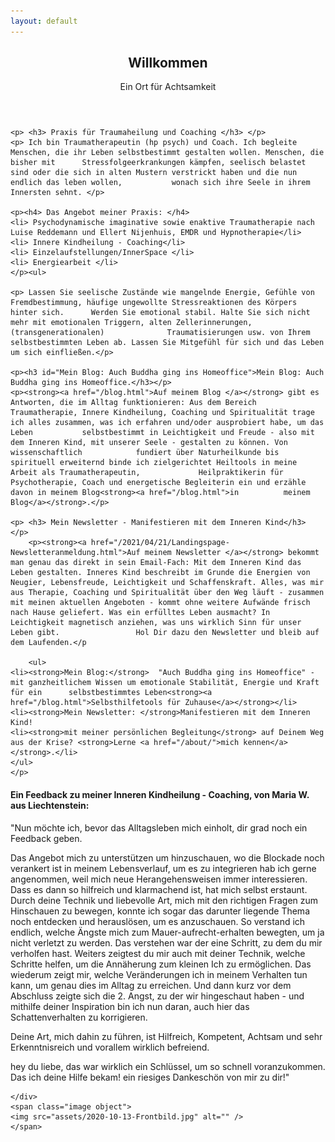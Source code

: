 ```yaml
---
layout: default
---
```


  <section id="banner">
	<div class="content">
	<header>
	<h1>Willkommen</h1>
	<p>Ein Ort für Achtsamkeit</p>
	</header>
	<p>

	<p> <h3> Praxis für Traumaheilung und Coaching </h3> </p>
	<p> Ich bin Traumatherapeutin (hp psych) und Coach. Ich begleite Menschen, die ihr Leben selbstbestimmt gestalten wollen. Menschen, die bisher mit 		Stressfolgeerkrankungen kämpfen, seelisch belastet sind oder die sich in alten Mustern verstrickt haben und die nun endlich das leben wollen, 			wonach sich ihre Seele in ihrem Innersten sehnt. </p>
	
	<p><h4> Das Angebot meiner Praxis: </h4>
	<li> Psychodynamische imaginative sowie enaktive Traumatherapie nach Luise Reddemann und Ellert Nijenhuis, EMDR und Hypnotherapie</li>
	<li> Innere Kindheilung - Coaching</li>
	<li> Einzelaufstellungen/InnerSpace </li>
	<li> Energiearbeit </li>
	</p><ul>
	
	<p> Lassen Sie seelische Zustände wie mangelnde Energie, Gefühle von Fremdbestimmung, häufige ungewollte Stressreaktionen des Körpers hinter sich. 		Werden Sie emotional stabil. Halte Sie sich nicht mehr mit emotionalen Triggern, alten Zellerinnerungen, (transgenerationalen) 				Traumatisierungen usw. von Ihrem selbstbestimmten Leben ab. Lassen Sie Mitgefühl für sich und das Leben um sich einfließen.</p>
	
	<p><h3 id="Mein Blog: Auch Buddha ging ins Homeoffice">Mein Blog: Auch Buddha ging ins Homeoffice.</h3></p>
	<p><strong><a href="/blog.html">Auf meinem Blog </a></strong> gibt es Antworten, die im Alltag funktionieren: Aus dem Bereich 		Traumatherapie, Innere Kindheilung, Coaching und Spiritualität trage ich alles zusammen, was ich erfahren und/oder ausprobiert habe, um das Leben 			selbstbestimmt in Leichtigkeit und Freude - also mit dem Inneren Kind, mit unserer Seele - gestalten zu können. Von wissenschaftlich 			fundiert über Naturheilkunde bis spirituell erweiternd binde ich zielgerichtet Heiltools in meine Arbeit als Traumatherapeutin, 			Heilpraktikerin für Psychotherapie, Coach und energetische Begleiterin ein und erzähle davon in meinem Blog<strong><a href="/blog.html">in  		meinem Blog</a></strong>.</p>
	
	<p> <h3> Mein Newsletter - Manifestieren mit dem Inneren Kind</h3> </p>
		<p><strong><a href="/2021/04/21/Landingspage-Newsletteranmeldung.html">Auf meinem Newsletter </a></strong> bekommt man genau das direkt in sein Email-Fach: Mit dem Inneren Kind das Leben gestalten. Inneres Kind beschreibt im Grunde die Energien von Neugier, Lebensfreude, Leichtigkeit und Schaffenskraft. Alles, was mir aus Therapie, Coaching und Spiritualität über den Weg läuft - zusammen mit meinen aktuellen Angeboten - kommt ohne weitere Aufwände frisch nach Hause geliefert. Was ein erfülltes Leben ausmacht? In Leichtigkeit magnetisch anziehen, was uns wirklich Sinn für unser Leben gibt. 				Hol Dir dazu den Newsletter und bleib auf dem Laufenden.</p
	
		<ul>
	<li><strong>Mein Blog:</strong>  "Auch Buddha ging ins Homeoffice" - mit ganzheitlichem Wissen um emotionale Stabilität, Energie und Kraft für ein 		selbstbestimmtes Leben<strong><a href="/blog.html">Selbsthilfetools für Zuhause</a></strong></li>
	<li><strong>Mein Newsletter: </strong>Manifestieren mit dem Inneren Kind! 
	<li><strong>mit meiner persönlichen Begleitung</strong> auf Deinem Weg aus der Krise? <strong>Lerne <a href="/about/">mich kennen</a></strong>.</li>
	</ul>
	</p>
	
<p><h4>Ein Feedback zu meiner Inneren Kindheilung - Coaching, von Maria W. aus Liechtenstein: </h4></p> 
<p>"Nun möchte ich, bevor das Alltagsleben mich einholt, dir grad noch ein
Feedback geben.</p> 
<p>Das Angebot mich zu unterstützen um hinzuschauen, wo die
Blockade noch verankert ist in meinem Lebensverlauf, um es zu integrieren
hab ich gerne angenommen, weil mich neue Herangehensweisen immer
interessieren. Dass es dann so hilfreich und klarmachend ist, hat mich
selbst erstaunt. Durch deine Technik und liebevolle Art, mich mit den
richtigen Fragen zum Hinschauen zu bewegen, konnte ich sogar das darunter
liegende Thema noch entdecken und herauslösen, um es anzuschauen. So
verstand ich endlich, welche Ängste mich zum Mauer-aufrecht-erhalten
bewegten, um ja nicht verletzt zu werden. Das verstehen war der eine
Schritt, zu dem du mir verholfen hast. Weiters zeigtest du mir auch mit
deiner Technik, welche Schritte helfen, um die Annäherung zum kleinen Ich
zu ermöglichen. Das wiederum zeigt mir, welche Veränderungen ich in
meinem Verhalten tun kann, um genau dies im Alltag zu erreichen. Und dann
kurz vor dem Abschluss zeigte sich die 2. Angst, zu der wir hingeschaut
haben - und mithilfe deiner Inspiration bin ich nun daran, auch hier das
Schattenverhalten zu korrigieren.</p> 
<p> Deine Art, mich dahin zu führen, ist Hilfreich, Kompetent, Achtsam und
sehr Erkenntnisreich und vorallem wirklich befreiend.</p> 

<p> hey du liebe, das war wirklich ein Schlüssel, um so schnell
voranzukommen. Das ich deine Hilfe bekam! ein riesiges Dankeschön von
mir zu dir!" </p> 

	

	</div>
	<span class="image object">
	<img src="assets/2020-10-13-Frontbild.jpg" alt="" />
	</span>
</section>
